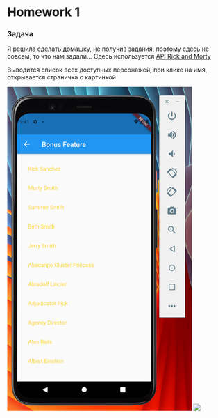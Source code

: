 # Homework 1

### Задача

Я решила сделать домашку, не получив задания, поэтому сдесь не совсем, то что нам задали...
Сдесь используется [API Rick and Morty](https://rickandmortyapi.com/)

Выводится список всех доступных персонажей, при клике на имя, открывается страничка с картинкой

<img src="images/2.png" width="425"/> <img src="images/img3.png" width="425"/>